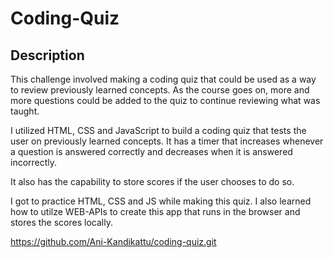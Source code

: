 # Coding-Quiz

## Description

This challenge involved making a coding quiz that could be used as a way to review previously learned concepts. As the course goes on, more and more questions could be added to the quiz to continue reviewing what was taught.

I utilized HTML, CSS and JavaScript to build a coding quiz that tests the user on previously learned concepts. It has a timer that increases whenever a question is answered correctly and decreases when it is answered incorrectly.

It also has the capability to store scores if the user chooses to do so.

I got to practice HTML, CSS and JS while making this quiz. I also learned how to utilze WEB-APIs to create this app that runs in the browser and stores the scores locally.

https://github.com/Ani-Kandikattu/coding-quiz.git

